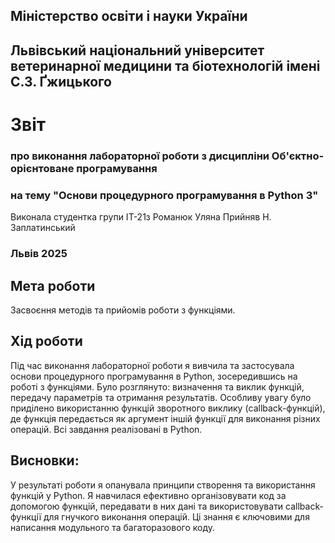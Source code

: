 ## Міністерство освіти і науки України

## Львівський національний університет ветеринарної медицини та біотехнологій імені С.З. Ґжицького

# Звіт
### про виконання лабораторної роботи з дисципліни Об'єктно-орієнтоване програмування
### на тему "Основи процедурного програмування в Python 3"
Виконала студентка групи ІТ-21з
Романюк Уляна
Прийняв Н. Заплатинський
### Львів 2025

## Мета роботи
Засвоєння методів та прийомів роботи з функціями.

## Хід роботи
Під час виконання лабораторної роботи я вивчила та застосувала основи процедурного програмування в Python, 
зосередившись на роботі з функціями. Було розглянуто: визначення та виклик функцій, передачу параметрів та отримання 
результатів. Особливу увагу було приділено використанню функцій зворотного виклику (callback-функцій), де функція 
передається як аргумент іншій функції для виконання різних операцій. Всі завдання реалізовані в Python.

## Висновки:
У результаті роботи я опанувала принципи створення та використання функцій у Python. Я навчилася ефективно 
організовувати код за допомогою функцій, передавати в них дані та використовувати callback-функції для гнучкого 
виконання операцій. Ці знання є ключовими для написання модульного та багаторазового коду.